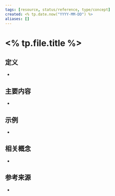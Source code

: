 ```yaml
---
tags: [resource, status/reference, type/concept]
created: <% tp.date.now("YYYY-MM-DD") %>
aliases: []
---
```


# <% tp.file.title %>

## 定义
- 

## 主要内容
- 

## 示例
- 

## 相关概念
- 

## 参考来源
- 
